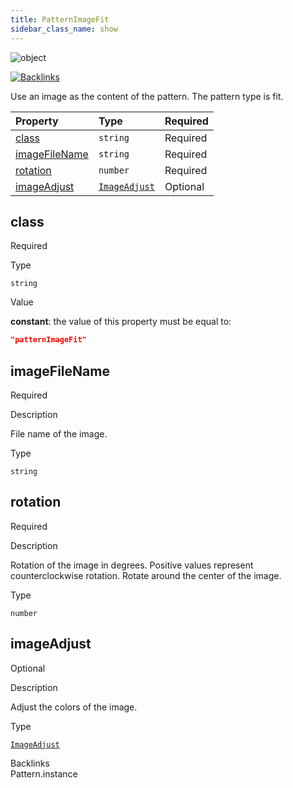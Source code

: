 ```yaml
---
title: PatternImageFit
sidebar_class_name: show
---
```


<div className="section-badges">

<div><img alt="object" src="https://img.shields.io/badge/object-object?label=Type" /></div>

<a href="#backlinks"><img alt="Backlinks" src="https://img.shields.io/badge/1-Backlinks?label=Backlinks&color=%230ea5e9" /></a>

</div>

Use an image as the content of the pattern. The pattern type is fit.

<div className="property-preview">

<div className="property-table">

| Property                        | Type                                                | Required                                            |
| :------------------------------ | :-------------------------------------------------- | :-------------------------------------------------- |
| [class](#class)                 | `string`                                            | <span className="property-required">Required</span> |
| [imageFileName](#imagefilename) | `string`                                            | <span className="property-required">Required</span> |
| [rotation](#rotation)           | `number`                                            | <span className="property-required">Required</span> |
| [imageAdjust](#imageadjust)     | [`ImageAdjust`](/specs/vectorgraphics/image-adjust) | <span className="property-optional">Optional</span> |

</div>

</div>

<div className="property">

<div className="property-heading">

## class

<span className="property-required">Required</span>

</div>

<div className="property-item">

Type

`string`

</div>

<div className="property-item">

Value

<div className="value-description">

**constant**: the value of this property must be equal to:

```json
"patternImageFit"
```

</div>

</div>

</div>

<div className="property">

<div className="property-heading">

## imageFileName

<span className="property-required">Required</span>

</div>

<div className="property-item">

Description

File name of the image.

</div>

<div className="property-item">

Type

`string`

</div>

</div>

<div className="property">

<div className="property-heading">

## rotation

<span className="property-required">Required</span>

</div>

<div className="property-item">

Description

Rotation of the image in degrees. Positive values represent counterclockwise rotation. Rotate around the center of the image.

</div>

<div className="property-item">

Type

`number`

</div>

</div>

<div className="property">

<div className="property-heading">

## imageAdjust

<span className="property-optional">Optional</span>

</div>

<div className="property-item">

Description

Adjust the colors of the image.

</div>

<div className="property-item">

Type

[`ImageAdjust`](/specs/vectorgraphics/image-adjust)

</div>

</div>

<div id="backlinks" className="section-backlinks">

<div className="backlinks-title">Backlinks</div>

<div className="backlink">
      <Link to='/specs/vectorgraphics/pattern#instance'>Pattern.instance</Link>
      </div>

</div>

